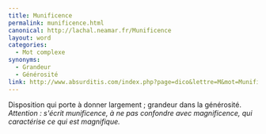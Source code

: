 ```yaml
---
title: Munificence
permalink: munificence.html
canonical: http://lachal.neamar.fr/Munificence
layout: word
categories:
  - Mot complexe
synonyms:
  - Grandeur
  - Générosité
link: http://www.absurditis.com/index.php?page=dico&lettre=M&mot=Munificence
---
```


Disposition qui porte à donner largement ; grandeur dans la générosité.
*Attention : s'écrit munificence, à ne pas confondre avec magnificence, qui caractérise ce qui est magnifique.*

